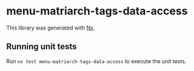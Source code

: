# menu-matriarch-tags-data-access

This library was generated with [Nx](https://nx.dev).

## Running unit tests

Run `nx test menu-matriarch-tags-data-access` to execute the unit tests.
